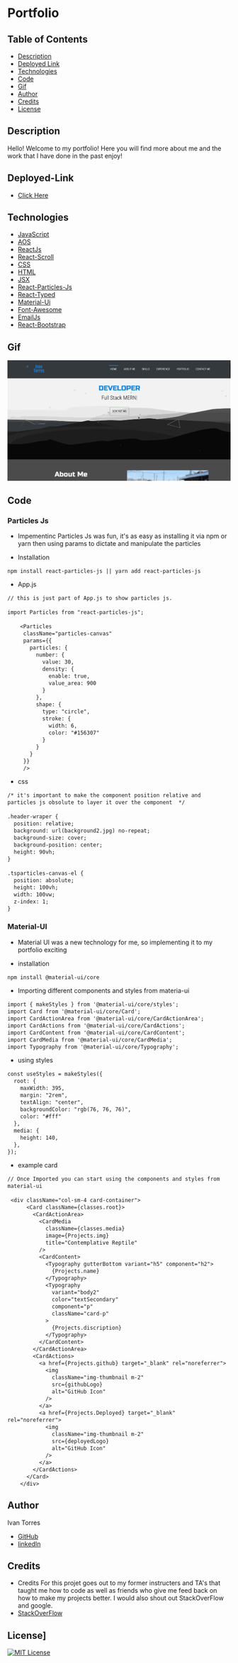 # Portfolio

## Table of Contents

- [Description](#Description)
- [Deployed Link](#Deployed-Link)
- [Technologies](#Technologies)
- [Code](#Code)
- [Gif](#Gif)
- [Author](#Author)
- [Credits](#Credits)
- [License](#License)

## Description

Hello! Welcome to my portfolio! Here you will find more about me and the work that I have done in the past enjoy!

## Deployed-Link

- [Click Here](https://ivantorresmia.github.io/Portfolio/)

## Technologies

- [JavaScript](https://www.w3schools.com/js/)
- [AOS](https://michalsnik.github.io/aos/)
- [ReactJs](https://reactjs.org/)
- [React-Scroll](https://www.npmjs.com/package/react-scroll)
- [CSS](https://www.w3schools.com/css/)
- [HTML](https://www.w3schools.com/html/)
- [JSX](https://reactjs.org/docs/introducing-jsx.html)
- [React-Particles-Js](https://www.npmjs.com/package/react-particles-js)
- [React-Typed](https://www.npmjs.com/package/react-typed)
- [Material-Ui](https://material-ui.com/)
- [Font-Awesome](https://fontawesome.com/)
- [EmailJs](https://www.emailjs.com/)
- [React-Bootstrap](https://react-bootstrap.github.io/)

## Gif

![Gif](./Portfolio2.gif)

## Code

### Particles Js

- Impementinc Particles Js was fun, it's as easy as installing it via npm or yarn then using params to dictate and manipulate the particles

* Installation

```
npm install react-particles-js || yarn add react-particles-js
```

- App.js

```
// this is just part of App.js to show particles js.

import Particles from "react-particles-js";

    <Particles
     className="particles-canvas"
     params={{
       particles: {
         number: {
           value: 30,
           density: {
             enable: true,
             value_area: 900
           }
         },
         shape: {
           type: "circle",
           stroke: {
             width: 6,
             color: "#156307"
           }
         }
       }
     }}
     />
```

- css

```
/* it's important to make the component position relative and particles js obsolute to layer it over the component  */

.header-wraper {
  position: relative;
  background: url(background2.jpg) no-repeat;
  background-size: cover;
  background-position: center;
  height: 90vh;
}

.tsparticles-canvas-el {
  position: absolute;
  height: 100vh;
  width: 100vw;
  z-index: 1;
}
```

### Material-UI

* Material UI was a new technology for me, so implementing it to my portfolio exciting

- installation

```
npm install @material-ui/core
```

- Importing different components and styles from materia-ui

```
import { makeStyles } from '@material-ui/core/styles';
import Card from '@material-ui/core/Card';
import CardActionArea from '@material-ui/core/CardActionArea';
import CardActions from '@material-ui/core/CardActions';
import CardContent from '@material-ui/core/CardContent';
import CardMedia from '@material-ui/core/CardMedia';
import Typography from '@material-ui/core/Typography';
```

- using styles

```
const useStyles = makeStyles({
  root: {
    maxWidth: 395,
    margin: "2rem",
    textAlign: "center",
    backgroundColor: "rgb(76, 76, 76)",
    color: "#fff"
  },
  media: {
    height: 140,
  },
});
```

- example card

```
// Once Imported you can start using the components and styles from material-ui

 <div className="col-sm-4 card-container">
      <Card className={classes.root}>
        <CardActionArea>
          <CardMedia
            className={classes.media}
            image={Projects.img}
            title="Contemplative Reptile"
          />
          <CardContent>
            <Typography gutterBottom variant="h5" component="h2">
              {Projects.name}
            </Typography>
            <Typography
              variant="body2"
              color="textSecondary"
              component="p"
              className="card-p"
            >
              {Projects.discription}
            </Typography>
          </CardContent>
        </CardActionArea>
        <CardActions>
          <a href={Projects.github} target="_blank" rel="noreferrer">
            <img
              className="img-thumbnail m-2"
              src={githubLogo}
              alt="GitHub Icon"
            />
          </a>
          <a href={Projects.Deployed} target="_blank" rel="noreferrer">
            <img
              className="img-thumbnail m-2"
              src={deployedLogo}
              alt="GitHub Icon"
            />
          </a>
        </CardActions>
      </Card>
    </div>
```

## Author

Ivan Torres

- [GitHub](https://github.com/IvanTorresMia)
- [linkedIn](www.linkedin.com/in/ivan-torres-0828931b2)

## Credits

- Credits For this projet goes out to my former instructers and TA's that taught me how to code as well as friends who give me feed back on how to make my projects better. I would also shout out StackOverFlow and google.
- [StackOverFlow](https://stackoverflow.com/)

## License]

[![MIT License](https://img.shields.io/badge/License-MIT-blue.svg)](https://www.mit.edu/~amini/LICENSE.md)
